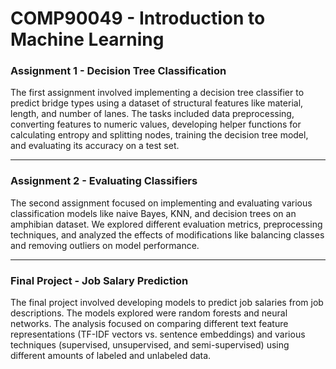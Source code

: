 # COMP90049 - Introduction to Machine Learning

### Assignment 1 - Decision Tree Classification
The first assignment involved implementing a decision tree classifier to predict bridge types using a dataset of structural features like material, length, and number of lanes. The tasks included data preprocessing, converting features to numeric values, developing helper functions for calculating entropy and splitting nodes, training the decision tree model, and evaluating its accuracy on a test set.

----

### Assignment 2 - Evaluating Classifiers
The second assignment focused on implementing and evaluating various classification models like naive Bayes, KNN, and decision trees on an amphibian dataset. We explored different evaluation metrics, preprocessing techniques, and analyzed the effects of modifications like balancing classes and removing outliers on model performance.

----

### Final Project - Job Salary Prediction
The final project involved developing models to predict job salaries from job descriptions. The models explored were random forests and neural networks. The analysis focused on comparing different text feature representations (TF-IDF vectors vs. sentence embeddings) and various techniques (supervised, unsupervised, and semi-supervised) using different amounts of labeled and unlabeled data.
